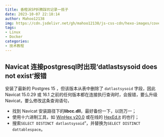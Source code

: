 ```yaml
---
title: 香橙派5P折腾踩坑记录一揽子
date: 2023-10-07 22:18:14
author: Mahoo12138
img: https://cdn.jsdelivr.net/gh/mahoo12138/js-css-cdn/hexo-images/cover/phone.png
tags: 
- Linux
- Docker
categories:
- 技术教程
---
```


## Navicat 连接postgresql时出现‘datlastsysoid does not exist‘报错

安装了最新的 Postgres 15 ，但该版本从表中删除了 `datlastsysoid` 字段，因此 Navicat 15.0.29 或 16.1 之前的任何版本都在连接执行查询时，会报错，要么升级 Navicat，要么修改这条查询语句，

+  找到 Navicat 安装路径下的**libcc.dll**，最好备份一下，以防万一；
+ 使用十六进制工具，如 [WinHex v20.0](https://www.52pojie.cn/thread-1252078-1-1.html) 或在线的 [HexEd.it](https://hexed.it/) 的也行；
+ 搜索`SELECT DISTINCT datlastsysoid`”，并替换为`SELECT DISTINCT dattablespace`。

